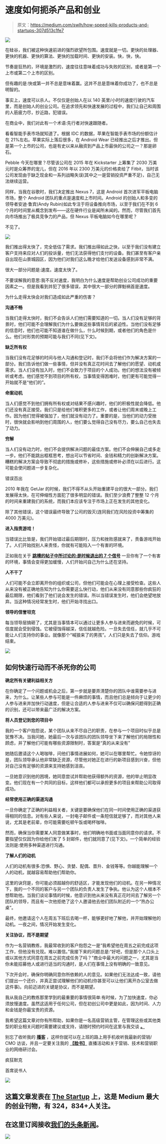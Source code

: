 # 速度如何扼杀产品和创业

> 原文：<https://medium.com/swlh/how-speed-kills-products-and-startups-307d513c1fe7>

![](img/e8a8f9bb5908fa31864d08e053b1ac12.png)

在硅谷，我们被这种快速前进的强烈欲望所包围。速度就是一切。更快的处理器、更快的机器、更快的算法、更快的加载时间、更快的安装。快，快，快。

节奏是狂热的，环境是激烈的，速度往往意味着成功与失败的区别，或者是第一个上市或第二个上市的区别。

但有趣的是:快或第一并不总是意味着赢。这并不总是意味着你成功了，也不总是明智的。

事实上，速度可以杀人。不仅仅是创始人在以 140 英里/小时的速度行驶的汽车里，而是创始人的创业公司。在追求领先和快速发展的过程中，我们让自己和周围的人筋疲力尽，抄近路，犯错误。

在商业中，我们对此有一个术语:先行者对快速跟随者。

看看智能手表市场就知道了。根据 IDC 的数据，苹果在智能手表市场的份额估计在 21%左右。苹果实际上落后很多，在 Android Wear 已经推出之后才推出。但是第一个上市的公司，也是有史以来从融资到产品上市最快的公司之一？那是卵石。

Pebble 今天在哪里？尽管该公司在 2015 年在 Kickstarter 上筹集了 2030 万美元时是众筹界的宠儿，但在 2016 年以 2300 万美元的价格卖给了 Fitbit，当时该公司发现由于缺乏现金和一系列战略失误(其中之一是营销投资严重不足)，自己无法继续运营。

同样，当我在谷歌时，我们决定推出 Nexus 7，这是 Android 首次进军平板电脑市场，整个 Android 团队的重点是速度和上市时间。Android 的创始人和多变的领导者安迪·鲁宾(Andy Rubin)如此专注于将设备推向市场，以至于我们在不到 6 个月的时间里从概念到发布——这在硬件行业是闻所未闻的。然而，尽管我们首先向市场推出了极具竞争力的产品，但 Nexus 平板电脑如今在哪里呢？

不见了。

![](img/bec31bb4ff733a5ff38fd727a43e798c.png)

我们推出得太快了，完全低估了需求。我们推出得如此之快，以至于我们没有建立客户支持来应对人们的投诉量，他们无法获得他们支付的设备。我们甚至有客户亲自出现在山景城园区，因为他们对我们这么晚才给他们发送设备感到非常不满。

很大一部分问题是:速度。速度太快了。

不要误解我的意思:我不反对速度，我明白为什么速度是帮助创业公司成功的重要因素之一。但是我看到并犯了很多错误，其中很大一部分的罪魁祸首是速度。

为什么走得太快会对我们造成如此严重的伤害？

**沟通不畅**

当我们走得太快时，我们不会告诉人们他们需要知道的一切。当人们没有足够的背景时，他们可能不会理解我们为什么要做这些事情背后的紧迫性。当他们没有足够的信息时，他们也可能不知道谁在做什么，什么时候到期，或者他们的角色是什么。他们对形势的预期可能与我们不同(见下文)。

**缺乏所有权**

当我们没有花足够的时间与他人沟通和登记时，我们不会将他们作为解决方案的一部分。我们告诉他们做一些事情，但并没有真正花时间去了解他们的愿望、动机或需求。当人们没有加入时，他们不会致力于项目的个人成功。他们的想法没有被倾听或考虑。他们感觉不到项目的所有权，当事情变得困难时，他们更有可能觉得一开始就不是“他们的”。

**命案动机**

当人们感觉不到他们拥有所有权或对结果不感兴趣时，他们的积极性就会降低。他们还没有真正接受。我们只是给他们堆积更多的工作，或者让他们周末或晚上工作。因为他们觉得被强加了，他们就没有动力了。重要的是，当他们的动力受挫时，很快就会影响到他们周围的人，他们要么觉得自己没有尽力，要么自己也失去了动力。

**穷解**

当人们没有动力时，他们不会提供解决问题的最佳方案。他们不会伸展自己或多走一步。他们不能跳出框框思考，想出可以节省时间、金钱和精力的创新解决方案。糟糕的解决方案会导致不彻底的措施或修补，这些措施或修补必须在以后进行。这可能会使问题进一步复杂化。

错误百出

2010 年我在 GetJar 的时候，我们不得不从头开始重建平台的很大一部分。我们发展得太快，在可伸缩性方面犯了很多明显的错误。我们至少浪费了整整 12 个月的时间来重建我们的系统，而我们本应该专注于市场上正在发生的其他变化。

除了其他错误，这个错误最终导致了公司的毁灭(连同我们在风险投资中筹集的 4000 万美元)。

**进入指责游戏！**

当错误比比皆是，我们开始错过最后期限时，压力和挫败感就来了，责备游戏开始了。人们开始找别人来责怪，你就有可能陷入一个有害的环境。

正如我在关于 [**跳槽的帖子中所讨论的:是时候退出的 7 个信号**](https://www.madmork.com/single-post/2017/08/25/Jumping-Ship-7-Signs-its-time-to-quit) 一旦你有了一个有害的环境，事情会变得更加缓慢，人们开始问自己为什么还在坚持。

**人不干了**

人们可能不会立即离开你的组织或公司，但他们可能会在心理上接受检查。这些人从来没有被正确地告知为什么你需要这么快行动，他们从来没有同意那些你疯狂的最后期限，他们看到了他们说会发生的错误。所以当错误发生时，他们会绝望地放弃。当这种情况经常发生时，他们开始寻找出口。

**领导的信誉坦克**

每当领导层搞砸了，尤其是当事情本可以通过让更多人参与进来而避免的时候，可信度就会受到侵蚀。它被侵蚀得越深，信任就越危险。一旦失去信任，就几乎不可能让人们支持你的事业。就像那个“喊狼来了的男孩”。人们只是失去了信仰。游戏结束。

![](img/b80b57beb521fafb947308bd5d099a20.png)

## **如何快速行动而不杀死你的公司**

**确定所有关键利益相关方**

在你确定了一个问题或机会之后，第一步就是要弄清楚你的团队中谁需要参与进来，为什么。让某些人参与可能是一件麻烦的事情，而且他们总是倾向于让更少的人参与进来并加快行动速度，但是让合适的人参与进来不仅可以确保问题得到正确的识别，还可以带来最广泛的解决方案。

**将人员登记到您的项目中**

我的一个客户抱怨说，某个团队从来不尽自己的职责，在参与一个项目时似乎总是犹豫不决。当我问她，她最后一次与该团队的团队领导坐下来了解他们的局限性和顾虑，并了解他们可能有哪些资源限制时，答案是“真的从来没有”

她随后邀请这个人喝咖啡，问他们事情进展如何，她可以在哪里帮忙。令她惊讶的是，团队领导承认他非常缺乏资源，尽管他对她正在进行的新项目感到兴奋，但他对自己没有足够的资源来支持她感到沮丧。

一旦她意识到他的困境，她同意尝试并帮助他获得额外的资源，他的举止明显改变。他们现在有一个共同的目标，这样他们都可以承担更多的项目来帮助公司取得成功。

**经常使用正确的渠道沟通**

一旦你确定了正确的利益相关者，关键是要确保他们在同一时间使用正确的渠道获得相同的信息。对有些人来说，一封电子邮件或一条短信就足够了，而对其他人来说，尤其是老前辈，你可能需要吃顿午饭或喝杯咖啡。

然而，确保当你需要某人同意做某事时，他们明确地书面或当面同意你的请求。不要指望仅仅因为你给他们发了 5 封邮件，他们就同意了(见下文)。一个简单的经验法则是:使用多种渠道进行沟通。

**了解人们的动机**

人们的动机有很多:恐惧、野心、贪婪、配偶、晋升、金钱等等。你越能理解一个人的动机，就越容易帮助他们帮助你。

这里的诀窍是，你可能必须超越你的舒适区，才能发现他们的动机。在另一种情况下，我的一个不同的客户与另一个团队的负责人发生了争执。他认为这个人根本不想帮助他。当我们谈论事情的时候，他意识到他从来没有真正花时间去了解另一个团队的领导，而且有一次他拒绝了这个人邀请他去他们团队附近的一个“热办公桌”。

最终，他邀请这个人在周五下班后去喝一杯，能够更好地了解他，并开始理解他的动机。一夜之间，情况开始发生变化。

**关注协议，而不是期望**

作为一名营销教练，我最常收到的客户抱怨之一是“我希望他在周五之前完成这项工作，但他没有兑现。难以置信。”我接下来的问题总是:“好吧，但是那个人口头上或以其他方式同意在周五之前完成任务了吗？”商业中最大的问题之一，尤其是当你未能招募他人或进行适当的沟通时，是人们在事情上没有明确的一致意见。

下次开会时，确保你明确同意你所依赖的人的意见。如果他们无法达成一致，请他们提出一个还价，并真正尝试理解他们的动机(你甚至可以让他们离开办公室去做这件事)。向前迈进的关键是协议，而不是期望。

我从我自己的教练那里学到的最重要的事情很简单:有时候，为了加快速度，你必须放慢速度。虽然这适用于任何公司，但在初创公司中更是如此，因为时间、人力和金钱是你最宝贵的资源。

我希望这篇文章对你有所帮助，如果你是一名高级营销主管，在管理这些或其他类型的职业相关问题时需要建议或支持，请随时预约时间在这里与我交谈 [**。**](http://www.calendly.com/madmork)

别忘了收听我的 [**播客**](http://www.anchor.fm/madmork-stories) ，这样你就可以在上班的路上用手机收听我最新的营销/ CMO 访谈，并且一定要关注我的 [**【脸书】**](http://www.facebook.com/madmorkstories) 直播活动和关于营销、技术和营销职业的网络研讨会。

疯狂默克

首席说书人

[![](img/308a8d84fb9b2fab43d66c117fcc4bb4.png)](https://medium.com/swlh)

## 这篇文章发表在 [The Startup](https://medium.com/swlh) 上，这是 Medium 最大的创业刊物，有 324，834+人关注。

## 在这里订阅接收[我们的头条新闻](http://growthsupply.com/the-startup-newsletter/)。

[![](img/b0164736ea17a63403e660de5dedf91a.png)](https://medium.com/swlh)